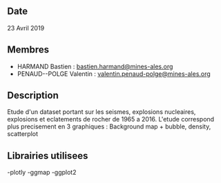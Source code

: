 ## Date

 23 Avril 2019

## Membres

 - HARMAND Bastien : bastien.harmand@mines-ales.org
 - PENAUD--POLGE Valentin : valentin.penaud-polge@mines-ales.org

## Description

 Etude d'un dataset portant sur les seismes, explosions nucleaires, explosions et eclatements de rocher de 1965 a 2016.
 L'etude correspond plus precisement en 3 graphiques : Background map + bubble, density, scatterplot

## Librairies utilisees

 -plotly
 -ggmap
 -ggplot2
